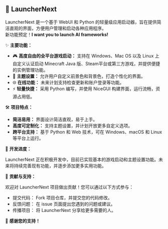 ## 🚀 LauncherNext

LauncherNext 是一个基于 WebUI 和 Python 的轻量级应用启动器，旨在提供简洁直观的界面，方便用户管理和启动各种应用程序。  
新功能预定！**I want you to launch AI frameworks!**

✨ **主要功能：**

*   🎮 **高度自由的全平台游戏启动：** 支持在 Windows、Mac OS 以及 Linux 上自定义认证启动 Minecraft Java 版、Steam平台或第三方游戏，并提供便捷的实例管理功能。
*   🎨 **主题设置：**  允许用户自定义前景色和背景色，打造个性化的界面。
*   🌐 **在线功能：**  未来计划支持检查更新和账户登录等功能。
*   ⚡️ **轻量快捷：**  采用 Python 编写，并使用 NiceGUI 构建界面，运行流畅，资源占用低。

🛠️ **项目特点：**

*   **简洁易用：**  界面设计简洁直观，易于上手。
*   **高度可定制化：**  支持主题设置，并计划开放更多自定义选项。
*   **跨平台支持：**  基于 Python 和 Web 技术，可在 Windows、macOS 和 Linux 等平台上运行。

🚧 **开发进度：**

LauncherNext 正在积极开发中，目前已实现基本的游戏启动和主题设置功能。未来将持续完善现有功能，并逐步添加更多实用功能。

🤝 **贡献与支持：**

欢迎对 LauncherNext 项目做出贡献！您可以通过以下方式参与：

*   提交代码：  Fork 项目仓库，并提交您的代码修改。
*   反馈问题：  在 issue 页面提出您遇到的问题或建议。
*   传播项目：  将 LauncherNext 分享给更多需要的人。

💖 **感谢您的支持！**
